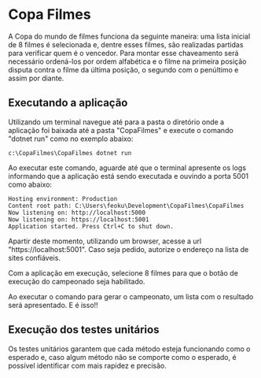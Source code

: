 # Copa Filmes
A Copa do mundo de filmes funciona da seguinte maneira: uma lista inicial de 8 filmes é
selecionada e, dentre esses filmes, são realizadas partidas para verificar quem é o vencedor.
Para montar esse chaveamento será necessário ordená-los por ordem alfabética e o filme
na primeira posição disputa contra o filme da última posição, o segundo com o penúltimo e
assim por diante. 

## Executando a aplicação
Utilizando um terminal navegue até para a pasta o diretório onde a aplicação foi baixada até a pasta "CopaFilmes" e execute o comando "dotnet run" como no exemplo abaixo:
```
c:\CopaFilmes\CopaFilmes dotnet run
```
Ao executar este comando, aguarde até que o terminal apresente os logs informando que a aplicação está sendo executada e ouvindo a porta 5001 como abaixo:

```
Hosting environment: Production
Content root path: C:\Users\feoku\Development\CopaFilmes\CopaFilmes
Now listening on: http://localhost:5000
Now listening on: https://localhost:5001
Application started. Press Ctrl+C to shut down.
```

Apartir deste momento, utilizando um browser, acesse a url "https://localhost:5001". Caso seja pedido, autorize o endereço na lista de sites confiáveis. 

Com a aplicação em execução, selecione 8 filmes para que o botão de execução do campeonado seja habilitado. 

Ao executar o comando para gerar o campeonato, um lista com o resultado será apresentado. E é isso!!


## Execução dos testes unitários
Os testes unitários garantem que cada método esteja funcionando como o esperado e, caso algum método não se comporte como o esperado, é possível identificar com mais rapidez e precisão. 
